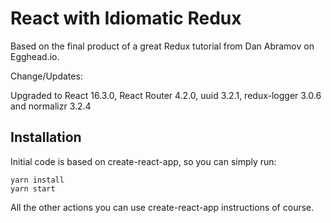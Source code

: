 # React with Idiomatic Redux

Based on the final product of a great Redux tutorial from Dan Abramov on Egghead.io.

Change/Updates:

Upgraded to React 16.3.0, React Router 4.2.0, uuid 3.2.1, redux-logger 3.0.6 and normalizr 3.2.4

## Installation

Initial code is based on create-react-app, so you can simply run:

```
yarn install
yarn start
```

All the other actions you can use create-react-app instructions of course.
